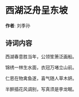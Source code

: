 # 西湖泛舟呈东坡

**作者**: 刘季孙

## 诗词内容

西湖春意胜当年，公领笙箫泛画船。

锦绣一林生水面，衣冠万堵立山前。

仁恩在物禽鱼遂，喜气随人草木妍。

半醉插花风调别，写真须是李龙眠。

